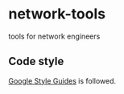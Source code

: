 # network-tools
tools for network engineers


## Code style
[Google Style Guides](https://google.github.io/styleguide/) is followed.
